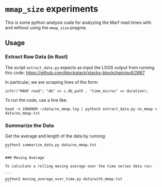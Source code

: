 # `mmap_size` experiments

This is some python analysis code for analyzing the Marf read times with and
without using the `mmap_size` pragma.

## Usage

### Extract Raw Data (in Rust)
The script `extract_data.py` expects as input the LOGS output from running this code:
https://github.com/blockstack/stacks-blockchain/pull/2867

In particular, we are scraping lines of the form:

```
info!("MARF read"; "db" => c.db_path , "time_micros" => duration);
```

To run the code, use a line like:

```
head -n 1000000 ~/data/no_mmap.log | python3 extract_data.py no_mmap > data/no_mmap.txt
```

### Summarize the Data
Get the average and length of the data by running:

````
python3 summarize_data.py data/no_mmap.txt
```

### Moving Average

To calculate a rolling moving average over the time series data run:

```
python3 moving_average_over_time.py data/with_mmap.txt
```
